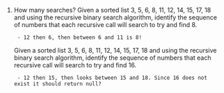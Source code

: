 1. How many searches?
    Given a sorted list 3, 5, 6, 8, 11, 12, 14, 15, 17, 18 and using the recursive binary search algorithm, identify the sequence of numbers that each recursive call will search to try and find 8.

        - 12 then 6, then between 6 and 11 is 8!

    Given a sorted list 3, 5, 6, 8, 11, 12, 14, 15, 17, 18 and using the recursive binary search algorithm, identify the sequence of numbers that each recursive call will search to try and find 16.

        - 12 then 15, then looks between 15 and 18. Since 16 does not exist it should return null?